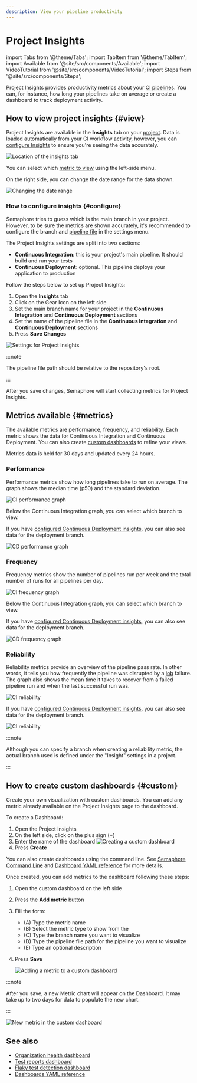 ```yaml
---
description: View your pipeline productivity
---
```


# Project Insights

import Tabs from '@theme/Tabs';
import TabItem from '@theme/TabItem';
import Available from '@site/src/components/Available';
import VideoTutorial from '@site/src/components/VideoTutorial';
import Steps from '@site/src/components/Steps';

<VideoTutorial title="How to use Project Insights" src="https://www.youtube.com/embed/LKEy2ow7Shw?si=FaMnvO6lU2ZV5c3R" />

Project Insights provides productivity metrics about your [CI pipelines](./pipelines). You can, for instance, how long your pipelines take on average or create a dashboard to track deployment activity.

## How to view project insights {#view}

Project Insights are available in the **Insights** tab on your [project](./projects). Data is loaded automatically from your CI workflow activity, however, you can [configure Insights](#configure) to ensure you're seeing the data accurately.

![Location of the insights tab](./img/insights-tab.jpg)

You can select which [metric to view](#metrics) using the left-side menu. 

On the right side, you can change the date range for the data shown.

![Changing the date range](./img/select-date-range.jpg)

### How to configure insights {#configure}

Semaphore tries to guess which is the main branch in your project. However, to be sure the metrics are shown accurately, it's recommended to configure the branch and [pipeline file](./pipelines#overview) in the settings menu.

The Project Insights settings are split into two sections:

- **Continuous Integration**: this is your project's main pipeline. It should build and run your tests
- **Continuous Deployment**: optional. This pipeline deploys your application to production

Follow the steps below to set up Project Insights:

<Steps>

1. Open the **Insights** tab
2. Click on the Gear Icon on the left side
3. Set the main branch name for your project in the **Continuous Integration** and **Continuous Deployment** sections
4. Set the name of the pipeline file in the **Continuous Integration** and **Continuous Deployment** sections
5. Press **Save Changes**

![Settings for Project Insights](./img/insights-settings.jpg)

</Steps>

:::note

The pipeline file path should be relative to the repository's root.

:::

After you save changes, Semaphore will start collecting metrics for Project Insights.

## Metrics available {#metrics}

The available metrics are performance, frequency, and reliability. Each metric shows the data for Continuous Integration and Continuous Deployment. You can also create [custom dashboards](#custom) to refine your views.

Metrics data is held for 30 days and updated every 24 hours.

### Performance

Performance metrics show how long pipelines take to run on average. The graph shows the median time (p50) and the standard deviation.

![CI performance graph](./img/perf-ci.jpg)

Below the Continuous Integration graph, you can select which branch to view.

If you have [configured Continuous Deployment insights](#configure), you can also see data for the deployment branch. 

![CD performance graph](./img/perf-cd.jpg)

### Frequency

Frequency metrics show the number of pipelines run per week and the total number of runs for all pipelines per day.

![CI frequency graph](./img/freq-ci.jpg)

Below the Continuous Integration graph, you can select which branch to view.

If you have [configured Continuous Deployment insights](#configure), you can also see data for the deployment branch. 

![CD frequency graph](./img/freq-cd.jpg)

### Reliability

Reliability metrics provide an overview of the pipeline pass rate. In other words, it tells you how frequently the pipeline was disrupted by a [job](./jobs) failure. The graph also shows the mean time it takes to recover from a failed pipeline run and when the last successful run was.

![CI reliability](./img/rel-ci.jpg)

If you have [configured Continuous Deployment insights](#configure), you can also see data for the deployment branch. 

![CI reliability](./img/rel-cd.jpg)

:::note

Although you can specify a branch when creating a reliability metric, the actual branch used is defined under the "Insight" settings in a project.

:::

## How to create custom dashboards {#custom}

Create your own visualization with custom dashboards. You can add any metric already available on the Project Insights page to the dashboard.

To create a Dashboard:

<Steps>

1. Open the Project Insights
2. On the left side, click on the plus sign (+)
3. Enter the name of the dashboard
    ![Creating a custom dashboard](./img/custom-create.jpg)
4. Press **Create**

</Steps>

You can also create dashboards using the command line. See [Semaphore Command Line](./../reference/semaphore-cli) and [Dashboard YAML reference](./../reference/dashboard-yaml) for more details.

Once created, you can add metrics to the dashboard following these steps:


<Steps>

1. Open the custom dashboard on the left side
2. Press the **Add metric** button
3. Fill the form:
    - (A) Type the metric name
    - (B) Select the metric type to show from the
    - (C) Type the branch name you want to visualize
    - (D) Type the pipeline file path for the pipeline you want to visualize
    - (E) Type an optional description
4. Press **Save**

    ![Adding a metric to a custom dashboard](./img/add-metric.jpg)

</Steps>

:::note

After you save, a new Metric chart will appear on the Dashboard. It may take up to two days for data to populate the new chart.

:::

![New metric in the custom dashboard](./img/new-metric.jpg)

## See also

- [Organization health dashboard](./org-health)
- [Test reports dashboard](./tests/test-reports)
- [Flaky test detection dashboard](./tests/flaky-tests)
- [Dashboards YAML reference](./../reference/dashboard-yaml)